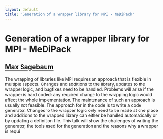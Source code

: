 ```yaml
---
layout: default
title: 'Generation of a wrapper library for MPI - MeDiPack'
---
```


# Generation of a wrapper library for MPI - MeDiPack

## [Max Sagebaum](../../speaker/3V9PAJ/)

The wrapping of libraries like MPI requires an approach that is flexible in multiple aspects. Changes and additions to the library, updates to the wrapper logic, and bugfixes need to be handled. Problems will arise if the wrapper is hard coded: any required change to the wrapping logic would affect the whole implementation. The maintenance of such an approach is usually not feasible. The approach for in the code is to write a code generator. Changes to the wrapper logic only need to be made at one place and additions to the wrapped library can either be handled automatically or by updating a definition file. This talk will show the challenges of writing the generator, the tools used for the generation and the reasons why a wrapper is requi